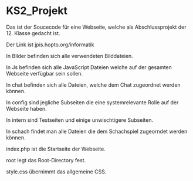 # KS2_Projekt
Das ist der Soucecode für eine Webseite, welche als Abschlussprojekt der 12. Klasse gedacht ist.

Der Link ist jpis.hopto.org/informatik

In Bilder befinden sich alle verwendeten Bilddateien. 

In Js     befinden sich alle JavaScript Dateien welche auf der gesamten Webseite verfügbar sein sollen.

In chat   befinden sich alle Dateien, welche dem Chat zugeordnet werden können.

In config sind jegliche Subseiten die eine systemrelevante Rolle auf der Webseite haben.

In intern sind Testseiten und einige unwischtigere Subseiten.

In schach findet man alle Dateien die dem Schachspiel zugeorndet werden können.

index.php ist die Startseite der Webseite.

root      legt das Root-Directory fest.

style.css übernimmt das allgemeine CSS.
